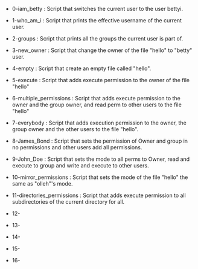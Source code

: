 - 0-iam_betty : Script that switches the current user to the user bettyi.

- 1-who_am_i : Script that prints the effective username of the current user.

- 2-groups : Script that prints all the groups the current user is part of.

- 3-new_owner : Script that change the owner of the file "hello" to "betty" user.

- 4-empty : Script that create an empty file called "hello".

- 5-execute : Script that adds execute permission to the owner of the file "hello"

- 6-multiple_permissions : Script that adds execute permission to the owner and the group owner, and read perm to other users to the file "hello"

- 7-everybody : Script that adds execution permission to the owner, the group owner and the other users to the file "hello".

- 8-James_Bond : Script that sets the permission of Owner and group in no permissions and other users add all permissions.

- 9-John_Doe : Script that sets the mode to all perms to Owner, read and execute to group and write and execute to other users.

- 10-mirror_permissions : Script that sets the mode of the file "hello" the same as "olleh"'s mode.

- 11-directories_permissions : Script that adds execute permission to all subdirectories of the current directory for all.

- 12-

- 13-

- 14-

- 15-

- 16-
